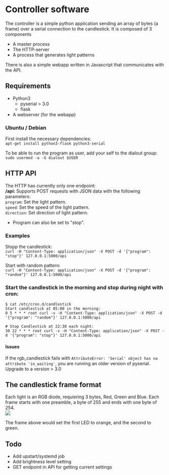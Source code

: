 # Controller software
The controller is a simple python application sending an array of bytes (a frame) over a serial connection to the candlestick.
It is composed of 3 components
* A master process
* The HTTP-server
* A process that generates light patterns

There is also a simple webapp written in Javascript that communicates with the API.

## Requirements

* Python3
  * pyserial > 3.0
  * flask
* A webserver (for the webapp)

### Ubuntu / Debian
First install the necessary dependencies:  
`apt-get install python3-flask python3-serial`

To be able to run the program as user, add your self to the dialout group:  
`sudo usermod -a -G dialout $USER`

## HTTP API
The HTTP has currently only one endpoint:  
**/api:** Supports POST requests with JSON data with the following parameters:  
`program`: Set the light pattern.  
`speed`: Set the speed of the light pattern.  
`direction`: Set direction of light pattern.  
* Program can also be set to "stop".  

### Examples
Stopp the candlestick:  
`curl -H "Content-Type: application/json" -X POST -d '{"program": "stop"}' 127.0.0.1:5000/api`

Start with random pattern:  
`curl -H "Content-Type: application/json" -X POST -d '{"program": "random"}' 127.0.0.1:5000/api`

### Start the candlestick in the morning and stop during night with cron:
```
$ cat /etc/cron.d/candlestick
Start candlestick at 05:00 in the morning:
0 5 * * * root curl -v -H "Content-Type: application/json" -X POST -d '{"program": "random"}' 127.0.0.1:5000/api

# Stop Candlestick at 22:30 each night:
30 22 * * * root curl -v -H "Content-Type: application/json" -X POST -d '{"program": "stop"}' 127.0.0.1:5000/api
```


#### Issues
If the rgb_candlestick fails with `AttributeError: 'Serial' object has no attribute 'in_waiting'`, you are running an older version of pyserial. Upgrade to a version > 3.0

## The candlestick frame format
Each light is an RGB diode, requiering 3 bytes, Red, Green and Blue.
Each frame starts with one preamble, a byte of 255 and ends with one byte of 254.  
<img src="https://docs.google.com/drawings/d/1aIw0J8FX-caLTSyFx5ciofKwaJQVx-R4x_U5gbiJGIU/pub?w=1088&amp;h=238">

The frame above would set the first LED to orange, and the second to green.

## Todo
* Add upstart/systemd job
* Add brightness level setting
* GET endpoint in API for getting current settings
